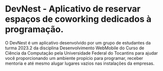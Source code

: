 # DevNest - Aplicativo de reservar espaços de coworking dedicados à programação.

O DevNest é um aplicativo desenvolvido por um grupo de estudantes da turma 2023.2 da disciplina Desenvolvimento WebMobile do Curso de Ciência da Computação pela Universidade Federal do Tocantins para ajudar você proporcionando um ambiente propício para programar, receber mentoria e até mesmo alugar lugares vazios nas instalações da empresas.

